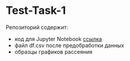 # Test-Task-1

Репозиторий содержит:
- код для Jupyter Notebook [ссылка](https://github.com/AleksandrAntonov7/Test-Task-1/blob/main/%D0%9D%D0%98%D0%A3%20%D0%92%D0%A8%D0%AD%20%D1%82%D0%B5%D1%81%D1%82%D0%BE%D0%B2%D0%BE%D0%B5%20%D0%B7%D0%B0%D0%B4%D0%B0%D0%BD%D0%B8%D0%B5.ipynb)
- файл df.csv после предобработки данных
- образцы графиков рассеяния

